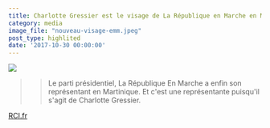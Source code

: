 ```yaml
---
title: Charlotte Gressier est le visage de La République en Marche en Martinique
category: media
image_file: "nouveau-visage-emm.jpeg"
post_type: highlited
date: '2017-10-30 00:00:00'
---
```


![](http://rci.fm/sites/default/files/styles/cover_article_une_730x400/public/2017-10/WhatsApp%20Image%202017-10-31%20at%2011.19.55.jpeg?itok=HpijkwQl)
> > Le parti présidentiel, La République En Marche a enfin son représentant en Martinique. Et c'est une représentante puisqu'il s'agit de Charlotte Gressier.

[RCI.fr](http://rci.fm/infos/politique/charlotte-gressier-est-le-visage-de-la-republique-en-marche-en-martinique)
